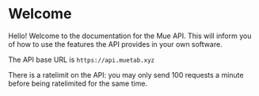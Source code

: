 # Welcome

Hello! Welcome to the documentation for the Mue API. This will inform you of how to use the features the API provides in your own software.

The API base URL is `https://api.muetab.xyz`

There is a ratelimit on the API: you may only send 100 requests a minute before being ratelimited for the same time.